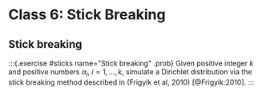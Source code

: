 # Class 6: Stick Breaking

## Stick breaking

:::{.exercise #sticks name="Stick breaking" .prob}
Given positive integer $k$ and positive numbers $\alpha_i$, $i=1,\ldots,k$, simulate a Dirichlet distribution via the stick breaking method described in (Frigyik et al, 2010) [@Frigyik:2010].
:::


